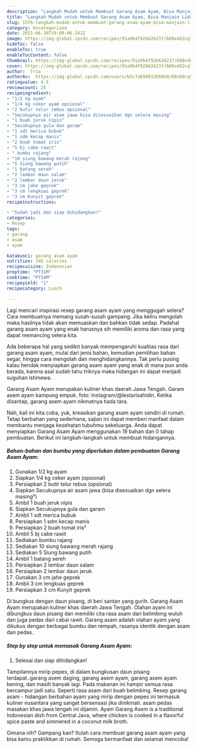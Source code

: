 ```yaml
---
description: "Langkah Mudah untuk Membuat Garang Asam Ayam, Bisa Manjain Lidah"
title: "Langkah Mudah untuk Membuat Garang Asam Ayam, Bisa Manjain Lidah"
slug: 1576-langkah-mudah-untuk-membuat-garang-asam-ayam-bisa-manjain-lidah
category: Uncategorized
date: 2021-06-30T19:00:06.541Z
image: https://img-global.cpcdn.com/recipes/91a9b4f92b626237/680x482cq70/garang-asam-ayam-foto-resep-utama.jpg
hideToc: false
enableToc: true
enableTocContent: false
thumbnail: https://img-global.cpcdn.com/recipes/91a9b4f92b626237/680x482cq70/garang-asam-ayam-foto-resep-utama.jpg
cover: https://img-global.cpcdn.com/recipes/91a9b4f92b626237/680x482cq70/garang-asam-ayam-foto-resep-utama.jpg
author:  Tria
authorAv:  https://img-global.cpcdn.com/users/b5c7a694932b60e0/60x60cq50/avatar.jpg
ratingvalue: 4.5
reviewcount: 25
recipeingredient:
- "1/2 kg ayam"
- "1/4 kg ceker ayam opsional"
- "2 butir telur rebus opsional"
- "Secukupnya air asam jawa bisa disesuaikan dgn selera masing"
- "1 buah jeruk nipis"
- "Secukupnya gula dan garam"
- "1 sdt merica bubuk"
- "1 sdm kecap manis"
- "2 buah tomat iris"
- "5 bj cabe rawit"
- " bumbu rajang"
- "10 siung bawang merah rajang"
- "5 Siung bawang putih"
- "1 batang sereh"
- "2 lembar daun salam"
- "2 lembar daun jeruk"
- "3 cm jahe geprek"
- "3 cm lengkuas geprek"
- "3 cm Kunyit geprek"
recipeinstructions:

- "Sudah jadi dan siap dihidangkan!"
categories:
- Resep
tags:
- garang
- asam
- ayam

katakunci: garang asam ayam 
nutrition: 245 calories
recipecuisine: Indonesian
preptime: "PT31M"
cooktime: "PT54M"
recipeyield: "1"
recipecategory: Lunch

---
```



Lagi mencari inspirasi resep garang asam ayam yang menggugah selera? Cara membuatnya memang susah-susah gampang. Jika keliru mengolah maka hasilnya tidak akan memuaskan dan bahkan tidak sedap. Padahal garang asam ayam yang enak harusnya sih memiliki aroma dan rasa yang dapat memancing selera kita.


Ada beberapa hal yang sedikit banyak mempengaruhi kualitas rasa dari garang asam ayam, mulai dari jenis bahan, kemudian pemilihan bahan segar, hingga cara mengolah dan menghidangkannya. Tak perlu pusing kalau hendak menyiapkan garang asam ayam yang enak di mana pun anda berada, karena asal sudah tahu triknya maka hidangan ini dapat menjadi suguhan istimewa.

Garang Asam Ayam merupakan kuliner khas daerah Jawa Tengah. Garam asem ayam kampung empuk. foto: Instagram/@lestarisahidin. Ketika disantap, garang asem ayam nikmatnya tiada tara.


Nah, kali ini kita coba, yuk, kreasikan garang asam ayam sendiri di rumah. Tetap berbahan yang sederhana, sajian ini dapat memberi manfaat dalam membantu menjaga kesehatan tubuhmu sekeluarga. Anda dapat menyiapkan Garang Asam Ayam menggunakan 19 bahan dan 0 tahap pembuatan. Berikut ini langkah-langkah untuk membuat hidangannya.

<!--inarticleads1-->

##### Bahan-bahan dan bumbu yang diperlukan dalam pembuatan Garang Asam Ayam:

1. Gunakan 1/2 kg ayam
1. Siapkan 1/4 kg ceker ayam (opsional)
1. Persiapkan 2 butir telur rebus (opsional)
1. Siapkan Secukupnya air asam jawa (bisa disesuaikan dgn selera masing²)
1. Ambil 1 buah jeruk nipis
1. Siapkan Secukupnya gula dan garam
1. Ambil 1 sdt merica bubuk
1. Persiapkan 1 sdm kecap manis
1. Persiapkan 2 buah tomat iris²
1. Ambil 5 bj cabe rawit
1. Sediakan  bumbu rajang
1. Sediakan 10 siung bawang merah rajang
1. Sediakan 5 Siung bawang putih
1. Ambil 1 batang sereh
1. Persiapkan 2 lembar daun salam
1. Persiapkan 2 lembar daun jeruk
1. Gunakan 3 cm jahe geprek
1. Ambil 3 cm lengkuas geprek
1. Persiapkan 3 cm Kunyit geprek


Di bungkus dengan daun pisang, di beri santan yang gurih. Garang Asam Ayam merupakan kuliner khas daerah Jawa Tengah. Olahan ayam ini dibungkus daun pisang dan memiliki cita rasa asam dari belimbing wuluh dan juga pedas dari cabai rawit. Garang asam adalah olahan ayam yang dikukus dengan berbagai bumbu dan rempah, rasanya identik dengan asam dan pedas. 

<!--inarticleads2-->

##### Step by step untuk memasak Garang Asam Ayam:


1. Selesai dan siap dihidangkan!

Tampilannya mirip pepes, di dalam bungkusan daun pisang terdapat..garang asem daging, garang asem ayam, garang asem ayam bening, dan masih banyak lagi. Pada makanan ini hampir semua rasa bercampur jadi satu. Seperti rasa asam dari buah belimbing. Resep garang asam - hidangan berbahan ayam yang mirip dengan pepes ini termasuk kuliner nusantara yang sangat bersensasi jika dinikmati. asam pedas masakan khas jawa tengah ini dijamin. Ayam Garang Asem is a traditional Indonesian dish from Central Java, where chicken is cooked in a flavorful spice paste and simmered in a coconut milk broth. 

Gimana nih? Gampang kan? Itulah cara membuat garang asam ayam yang bisa kamu praktikkan di rumah. Semoga bermanfaat dan selamat mencoba!
